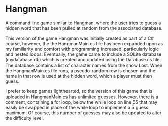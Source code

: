 # Hangman
A command line game similar to Hangman, where the user tries to guess a hidden word that has been pulled at random from the associated database.

This version of the game Hangman was initially created as part of a C# course, however, the the HangmanMain.cs file has been expanded upon as my familiarity and comfort with programming increased, particularly logic and nested loops. Eventually, the game came to include a SQLite database (mydatabase.db) which is created and updated using the Database.cs file. The database contains a list of character names from the show Lost. When the HangmanMain.cs file runs, a pseudo-random row is chosen and the name in that row is used at the hidden word, which a player must then guess. 

I prefer to keep games lighthearted, so the version of this game that is uploaded in HangmanMain.cs has unlimited guesses. However, there is a comment, containing a for loop, below the while loop on line 55 that may easily be swapped in place of the while loop to implement a 5 guess maximum. Of course, this number of guesses may also be updated to alter the difficulty level. 
